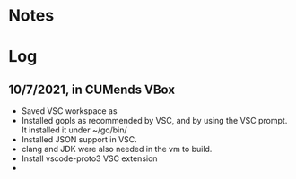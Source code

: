 # Notes

# Log

## 10/7/2021, in CUMends VBox
* Saved VSC workspace as 
* Installed gopls as recommended by VSC, and by using the VSC prompt. It installed it under ~/go/bin/
* Installed JSON support in VSC.
* clang and JDK were also needed in the vm to build.
* Install vscode-proto3 VSC extension
* 




